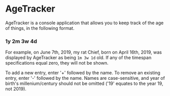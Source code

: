 # AgeTracker
AgeTracker is a console application that allows you to keep track of the age of things, in the following format.
### 1y 2m 3w 4d
For example, on June 7th, 2019, my rat Chief, born on April 16th, 2019, was displayed by AgeTracker as being `1m 3w 1d` old.
If any of the timespan specifications equal zero, they will not be shown.

To add a new entry, enter '+' followed by the name.
To remove an existing entry, enter '-' followed by the name.
Names are case-sensitive, and year of birth's millenium/century should not be omitted ('19' equates to the year 19, not 2019).
